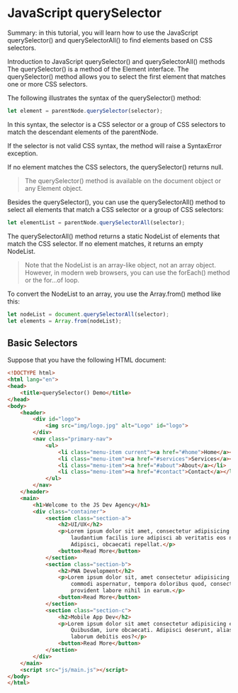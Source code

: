 # JavaScript querySelector

Summary: in this tutorial, you will learn how to use the JavaScript querySelector() and querySelectorAll() to find elements based on CSS selectors.

Introduction to JavaScript querySelector() and querySelectorAll() methods
The querySelector() is a method of the Element interface. The querySelector() method allows you to select the first element that matches one or more CSS selectors.

The following illustrates the syntax of the querySelector() method:

```js
let element = parentNode.querySelector(selector);
```

In this syntax, the selector is a CSS selector or a group of CSS selectors to match the descendant elements of the parentNode.

If the selector is not valid CSS syntax, the method will raise a SyntaxError exception.

If no element matches the CSS selectors, the querySelector() returns null.

> The querySelector() method is available on the document object or any Element object.

Besides the querySelector(), you can use the querySelectorAll() method to select all elements that match a CSS selector or a group of CSS selectors:

```js
let elementList = parentNode.querySelectorAll(selector);
```

The querySelectorAll() method returns a static NodeList of elements that match the CSS selector. If no element matches, it returns an empty NodeList.

> Note that the NodeList is an array-like object, not an array object. However, in modern web browsers, you can use the forEach() method or the for...of loop.

To convert the NodeList to an array, you use the Array.from() method like this:

```js
let nodeList = document.querySelectorAll(selector);
let elements = Array.from(nodeList);
```

## Basic Selectors

Suppose that you have the following HTML document:

```html
<!DOCTYPE html>
<html lang="en">
<head>
    <title>querySelector() Demo</title>
</head>
<body>
    <header>
        <div id="logo">
            <img src="img/logo.jpg" alt="Logo" id="logo">
        </div>
        <nav class="primary-nav">
            <ul>
                <li class="menu-item current"><a href="#home">Home</a></li>
                <li class="menu-item"><a href="#services">Services</a></li>
                <li class="menu-item"><a href="#about">About</a></li>
                <li class="menu-item"><a href="#contact">Contact</a></li>
            </ul>
        </nav>
    </header>
    <main>
        <h1>Welcome to the JS Dev Agency</h1>
        <div class="container">
            <section class="section-a">
                <h2>UI/UX</h2>
                <p>Lorem ipsum dolor sit amet, consectetur adipisicing elit. Autem placeat, atque accusamus voluptas
                    laudantium facilis iure adipisci ab veritatis eos neque culpa id nostrum tempora tempore minima.
                    Adipisci, obcaecati repellat.</p>
                <button>Read More</button>
            </section>
            <section class="section-b">
                <h2>PWA Development</h2>
                <p>Lorem ipsum dolor sit, amet consectetur adipisicing elit. Magni fugiat similique illo nobis quibusdam
                    commodi aspernatur, tempora doloribus quod, consectetur deserunt, facilis natus optio. Iure
                    provident labore nihil in earum.</p>
                <button>Read More</button>
            </section>
            <section class="section-c">
                <h2>Mobile App Dev</h2>
                <p>Lorem ipsum dolor sit amet consectetur adipisicing elit. Animi eos culpa laudantium consequatur ea!
                    Quibusdam, iure obcaecati. Adipisci deserunt, alias repellat eligendi odit labore! Fugit iste sit
                    laborum debitis eos?</p>
                <button>Read More</button>
            </section>
        </div>
    </main>
    <script src="js/main.js"></script>
</body>
</html>
```